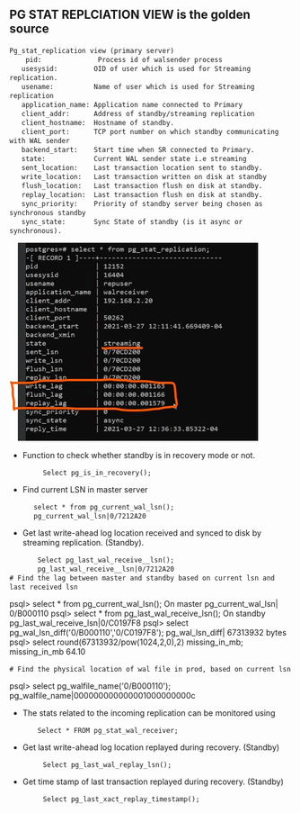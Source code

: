 ## PG STAT REPLCIATION VIEW is the golden source
```
Pg_stat_replication view (primary server)
    pid:              Process id of walsender process
   usesysid:         OID of user which is used for Streaming replication.
   usename:          Name of user which is used for Streaming replication
   application_name: Application name connected to Primary
   client_addr:      Address of standby/streaming replication
   client_hostname:  Hostname of standby.
   client_port:      TCP port number on which standby communicating with WAL sender
   backend_start:    Start time when SR connected to Primary.
   state:            Current WAL sender state i.e streaming
   sent_location:    Last transaction location sent to standby.
   write_location:   Last transaction written on disk at standby
   flush_location:   Last transaction flush on disk at standby.
   replay_location:  Last transaction flush on disk at standby.
   sync_priority:    Priority of standby server being chosen as synchronous standby
   sync_state:       Sync State of standby (is it async or synchronous).
```
![image!](repstatus.jpg)
- Function to check whether standby is in recovery mode or not.
  ```
       Select pg_is_in_recovery();
  ```
- Find current LSN in master server
```
      select * from pg_current_wal_lsn();
      pg_current_wal_lsn|0/7212A20
```
- Get last write-ahead log location received and synced to disk by streaming replication. (Standby).
```
       Select pg_last_wal_receive__lsn();
       pg_last_wal_receive__lsn|0/7212A20
# Find the lag between master and standby based on current lsn and last received lsn
```
psql> select * from pg_current_wal_lsn(); On master
pg_current_wal_lsn| 0/B000110
psql> select * from pg_last_wal_receive_lsn(); On standby
pg_last_wal_receive_lsn|0/C0197F8
psql> select pg_wal_lsn_diff('0/B000110','0/C0197F8');
pg_wal_lsn_diff| 67313932 bytes
psql> select round(67313932/pow(1024,2,0),2) missing_in_mb;
missing_in_mb
64.10
```
# Find the physical location of wal file in prod, based on current lsn
```
psql> select pg_walfile_name('0/B000110');
pg_walfile_name|000000000000001000000000c
- The stats related to the incoming replication can be monitored using
```
       Select * FROM pg_stat_wal_receiver;
```
- Get last write-ahead log location replayed during recovery. (Standby)
  ```
       Select pg_last_wal_replay_lsn();
  ```
- Get time stamp of last transaction replayed during recovery. (Standby)
  ```
       Select pg_last_xact_replay_timestamp();
  ```

